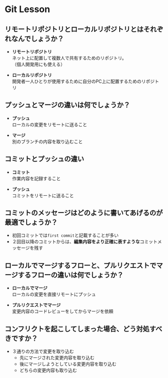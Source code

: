 # Git Lesson

## リモートリポジトリとローカルリポジトリとはそれぞれなんでしょうか？  
- **リモートリポジトリ**  
ネット上に配置して複数人で共有するためのリポジトリ。  
（個人開発用にも使える）  

- **ローカルリポジトリ**  
開発者一人ひとりが使用するために自分のPC上に配置するためのリポジトリ

## プッシュとマージの違いは何でしょうか？

- **プッシュ**  
ローカルの変更をリモートに送ること  

- **マージ**  
別のブランチの内容を取り込むこと


## コミットとプッシュの違い

- **コミット**  
作業内容を記録すること  

- **プッシュ**  
コミットをリモートに送ること


## コミットのメッセージはどのように書いてあげるのが最適でしょうか？

- 初回コミットでは`first commit`と記載することが多い  
- ２回目以降のコミットからは、**編集内容をより正確に表すような**コミットメッセージを残す


## ローカルでマージするフローと、プルリクエストでマージするフローの違いは何でしょうか？

- **ローカルでマージ**  
ローカルの変更を直接リモートにプッシュ  

- **プルリクエストでマージ**  
変更内容のコードレビューをしてからマージを依頼


## コンフリクトを起こしてしまった場合、どう対処すべきですか？

- ３通りの方法で変更を取り込む  
  - 先にマージされた変更内容を取り込む  
  - 後にマージしようとしている変更内容を取り込む  
  - どちらの変更内容も取り込む